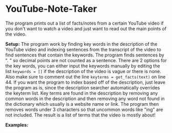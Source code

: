 # YouTube-Note-Taker
The program prints out a list of facts/notes from a certain YouTube video if you don't want to watch a video and just want to read out the main points of the video.

**Setup:**
The program work by finding key words in the description of the YouTube video and indexing sentences from the transcript of the video to find sentences that contain the keywords. The program finds sentences by ". " so decimal points are not counted as a sentence. There are 2 options for the key words, you can either input the keywords manually by editing the list ```keywords = []``` if the description of the video is vague or there is none. Also make sure to comment out the line
```keyterms = get_facts(text)``` on line 44. If you want the program to index based off of the description, just leave the program as is, since the description searcher automatically overrides the keyterm list. Key terms are found in the description by removing any common words in the description and then removing any word not found in the dictionary which usually is a website name or link. The program then removes words under 3 characters so that uncommon words like "ing" are not included. The result is a list of terms that the video is mostly about!

**Examples:**
